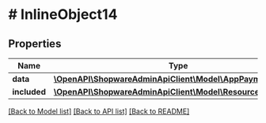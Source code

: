 # # InlineObject14

## Properties

Name | Type | Description | Notes
------------ | ------------- | ------------- | -------------
**data** | [**\OpenAPI\ShopwareAdminApiClient\Model\AppPaymentMethod**](AppPaymentMethod.md) |  | [optional]
**included** | [**\OpenAPI\ShopwareAdminApiClient\Model\Resource[]**](Resource.md) |  | [optional]

[[Back to Model list]](../../README.md#models) [[Back to API list]](../../README.md#endpoints) [[Back to README]](../../README.md)
